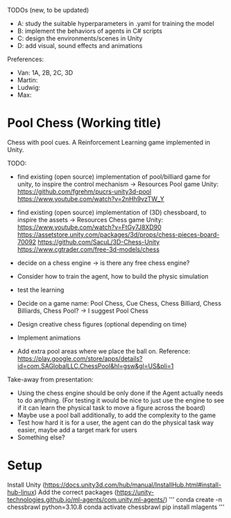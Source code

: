 TODOs (new, to be updated)
- A: study the suitable hyperparameters in .yaml for training the model
- B: implement the behaviors of agents in C# scripts
- C: design the environments/scenes in Unity
- D: add visual, sound effects and animations

Preferences:
- Van: 1A, 2B, 2C, 3D
- Martin:
- Ludwig:
- Max:


# Pool Chess (Working title)

Chess with pool cues. A Reinforcement Learning game implemented in Unity. 

TODO:
* find existing (open source) implementation of pool/billiard game for unity, to inspire the control mechanism 
-> Resources Pool game Unity:
https://github.com/fgrehm/pucrs-unity3d-pool
https://www.youtube.com/watch?v=2nHh9vzTW_Y

* find existing (open source) implementation of (3D) chessboard, to inspire the assets
-> Resources Chess game Unity:
https://www.youtube.com/watch?v=FtGy7J8XD90
https://assetstore.unity.com/packages/3d/props/chess-pieces-board-70092
https://github.com/SacuL/3D-Chess-Unity
https://www.cgtrader.com/free-3d-models/chess

* decide on a chess engine -> is there any free chess engine?
* Consider how to train the agent, how to build the physic simulation 
* test the learning
* Decide on a game name: Pool Chess, Cue Chess, Chess Billiard, Chess Billiards, Chess Pool? -> I suggest Pool Chess
* Design creative chess figures (optional depending on time)
* Implement animations
* Add extra pool areas where we place the ball on. Reference: https://play.google.com/store/apps/details?id=com.SAGlobalLLC.ChessPool&hl=gsw&gl=US&pli=1

Take-away from presentation:
* Using the chess engine should be only done if the Agent actually needs to do anything. (For testing it would be nice to just use the engine to see if it can learn the physical task to move a figure across the board)
* Maybe use a pool ball additionally, to add the complexity to the game
* Test how hard it is for a user, the agent can do the physical task way easier, maybe add a target mark for users
* Something else?

# Setup
Install Unity (https://docs.unity3d.com/hub/manual/InstallHub.html#install-hub-linux)
Add the correct packages (https://unity-technologies.github.io/ml-agents/com.unity.ml-agents/)
'''
conda create -n chessbrawl python=3.10.8
conda activate chessbrawl
pip install mlagents
'''
